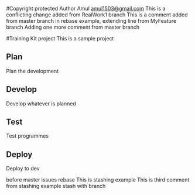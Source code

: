 #Copyright protected
Author Amul amul1503@gmail.com
This is a conflicting change added from RealWork1 branch
This is a comment added from master branch in rebase example, extending line from MyFeature branch
Adding one more comment from master branch

#Training Kit project
This is a sample project

## Plan
Plan the development

## Develop
Develop whatever is planned

## Test
Test programmes

## Deploy
Deploy to dev

before master issues rebase
This is stashing example
This is third comment from stashing example
stash with branch